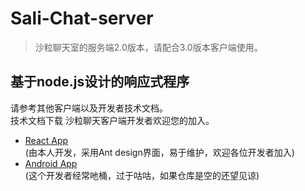 # Sali-Chat-server
>沙粒聊天室的服务端2.0版本，请配合3.0版本客户端使用。
## 基于node.js设计的响应式程序
请参考其他客户端以及开发者技术文档。<br>
技术文档下载
沙粒聊天客户端开发者欢迎您的加入。
+ [React App](https://github.com/Neboer/sali-chat-app)<br>
(由本人开发，采用Ant design界面，易于维护，欢迎各位开发者加入)
+ [Android App](https://github.com/Eibon00/sali-chat-android/)<br>
(这个开发者经常吔桶，过于咕咕，如果仓库是空的还望见谅)